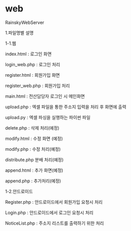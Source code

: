 # web
RainskyWebServer

1.파일명별 설명

1-1.웹

index.html : 로그인 화면


login_web.php : 로그인 처리


register.html : 회원가입 화면


register_web.php : 회원가입 처리


main.html : 전산담당자 로그인 시 메인화면


upload.php : 엑셀 파일을 통한 주소지 입력을 처리 후 화면에 출력


upload.py : 엑셀 파싱을 실행하는 파이썬 파일


delete.php : 삭제 처리(예정)


modify.html : 수정 화면 (예정)


modify.php : 수정 처리(예정)


distribute.php 분배 처리(예정)


append.html : 추가 화면(예정)


append.php : 추가처리(예정)



1-2.안드로이드

Register.php : 안드로이드에서 회원가입 요청시 처리


Login.php : 안드로이드에서 로그인 요청시 처리


NoticeList.php : 주소지 리스트를 출력하기 위한 처리
